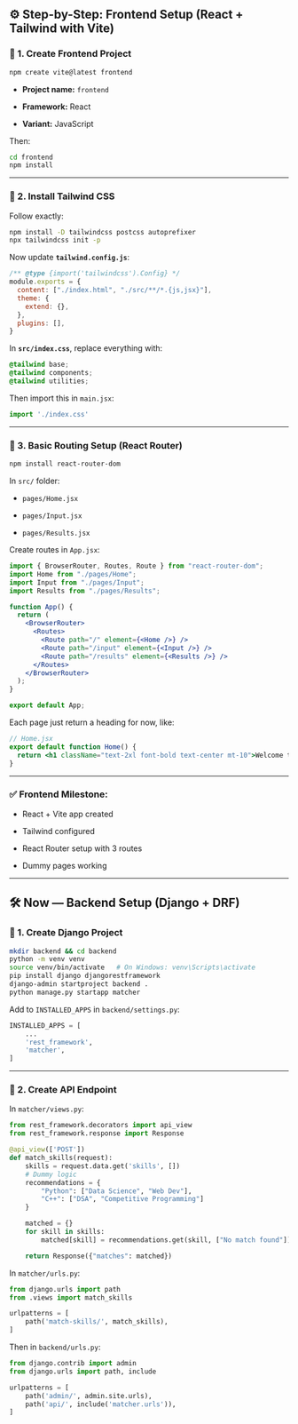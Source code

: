 
## ⚙️ Step-by-Step: Frontend Setup (React + Tailwind with Vite)

### 📌 1. Create Frontend Project

```bash
npm create vite@latest frontend
```

- **Project name:** `frontend`
    
- **Framework:** React
    
- **Variant:** JavaScript
    

Then:

```bash
cd frontend
npm install
```

---

### 📌 2. Install Tailwind CSS

Follow exactly:

```bash
npm install -D tailwindcss postcss autoprefixer
npx tailwindcss init -p
```

Now update **`tailwind.config.js`**:

```js
/** @type {import('tailwindcss').Config} */
module.exports = {
  content: ["./index.html", "./src/**/*.{js,jsx}"],
  theme: {
    extend: {},
  },
  plugins: [],
}
```

In **`src/index.css`**, replace everything with:

```css
@tailwind base;
@tailwind components;
@tailwind utilities;
```

Then import this in `main.jsx`:

```js
import './index.css'
```

---

### 📌 3. Basic Routing Setup (React Router)

```bash
npm install react-router-dom
```

In `src/` folder:

- `pages/Home.jsx`
    
- `pages/Input.jsx`
    
- `pages/Results.jsx`
    

Create routes in `App.jsx`:

```jsx
import { BrowserRouter, Routes, Route } from "react-router-dom";
import Home from "./pages/Home";
import Input from "./pages/Input";
import Results from "./pages/Results";

function App() {
  return (
    <BrowserRouter>
      <Routes>
        <Route path="/" element={<Home />} />
        <Route path="/input" element={<Input />} />
        <Route path="/results" element={<Results />} />
      </Routes>
    </BrowserRouter>
  );
}

export default App;
```

Each page just return a heading for now, like:

```jsx
// Home.jsx
export default function Home() {
  return <h1 className="text-2xl font-bold text-center mt-10">Welcome to SkillMatcher</h1>;
}
```

---

### ✅ Frontend Milestone:

-  React + Vite app created
    
-  Tailwind configured
    
-  React Router setup with 3 routes
    
-  Dummy pages working
    

---

## 🛠️ Now — Backend Setup (Django + DRF)

### 📌 1. Create Django Project

```bash
mkdir backend && cd backend
python -m venv venv
source venv/bin/activate   # On Windows: venv\Scripts\activate
pip install django djangorestframework
django-admin startproject backend .
python manage.py startapp matcher
```

Add to `INSTALLED_APPS` in `backend/settings.py`:

```python
INSTALLED_APPS = [
    ...
    'rest_framework',
    'matcher',
]
```

---

### 📌 2. Create API Endpoint

In `matcher/views.py`:

```python
from rest_framework.decorators import api_view
from rest_framework.response import Response

@api_view(['POST'])
def match_skills(request):
    skills = request.data.get('skills', [])
    # Dummy logic
    recommendations = {
        "Python": ["Data Science", "Web Dev"],
        "C++": ["DSA", "Competitive Programming"]
    }

    matched = {}
    for skill in skills:
        matched[skill] = recommendations.get(skill, ["No match found"])

    return Response({"matches": matched})
```

In `matcher/urls.py`:

```python
from django.urls import path
from .views import match_skills

urlpatterns = [
    path('match-skills/', match_skills),
]
```

Then in `backend/urls.py`:

```python
from django.contrib import admin
from django.urls import path, include

urlpatterns = [
    path('admin/', admin.site.urls),
    path('api/', include('matcher.urls')),
]
```
